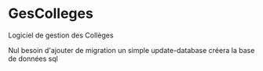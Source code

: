 # GesColleges
Logiciel de gestion des Collèges

Nul besoin d'ajouter de migration un simple update-database créera la base de données sql
